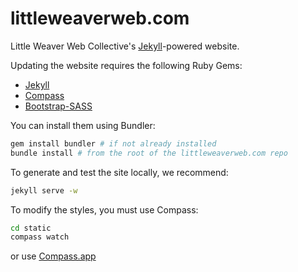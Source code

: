 littleweaverweb.com
===================

Little Weaver Web Collective's [Jekyll][]-powered website.

Updating the website requires the following Ruby Gems:

* [Jekyll][]
* [Compass](http://compass-style.org/)
* [Bootstrap-SASS](https://github.com/twbs/bootstrap-sass)

You can install them using Bundler:

```bash
gem install bundler # if not already installed
bundle install # from the root of the littleweaverweb.com repo
```

To generate and test the site locally, we recommend:

```bash
jekyll serve -w
```

To modify the styles, you must use Compass:

```bash
cd static
compass watch
```

or use [Compass.app](http://compass.kkbox.com/)

[Jekyll]: http://jekyllrb.com/
